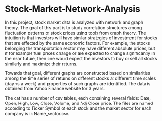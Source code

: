 # Stock-Market-Network-Analysis

In this project, stock market data is analyzed with network and graph theory. The goal of this part is to study correlation structures among fluctuation patterns of stock prices using
tools from graph theory. The intuition is that investors will have similar strategies of investment for stocks that are effected by the same economic factors. For example, the stocks belonging the transportation sector may have different absolute prices, but if for example fuel prices change or are expected to change significantly in the near future,
then one would expect the investors to buy or sell all stocks similarly and maximize their returns. 

Towards that goal, different graphs are constructed based on similarities among the time series of returns on different stocks at different time scales (day vs a week) and properties of such graphs are identified. The data is obtained from Yahoo Finance website for 3 years. 

The dat has a number of csv tables, each containing several fields: Date, Open, High, Low, Close, Volume, and Adj Close price. 
The files are named according to Ticker Symbol of each stock and the market sector for each company is in Name_sector.csv.
